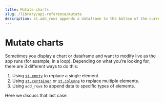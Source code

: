 ```yaml
---
title: Mutate charts
slug: /library/api-reference/mutate
description: st.add_rows appends a dataframe to the bottom of the current one in certain elements, for optimized data updates.
---
```


# Mutate charts

Sometimes you display a chart or dataframe and want to modify live as the app
runs (for example, in a loop). Depending on what you're looking for, there are 3 different ways to
do this:

1. Using [`st.empty`](/library/api-reference/layout/st.empty) to replace a single element.
2. Using [`st.container`](/library/api-reference/layout/st.container) or
   [`st.columns`](/library/api-reference/layout/st.columns) to replace multiple elements.
3. Using `add_rows` to append data to specific types of elements.

Here we discuss that last case.

<Autofunction function="DeltaGenerator.add_rows" />
